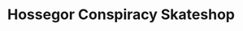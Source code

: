 ---
title: "Hossegor Conspiracy Skateshop"
url: /soorts-hossegor/hossegor-conspiracy-skateshop/
shop: sports
---
